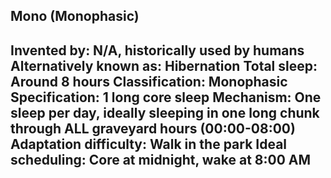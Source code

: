 Mono (Monophasic)
-----------------------------------------------
**Invented by**: N/A, historically used by humans
**Alternatively known as**: Hibernation
**Total sleep**: Around 8 hours
**Classification**: Monophasic
**Specification**: 1 long core sleep
**Mechanism**: One sleep per day, ideally sleeping in one long chunk through ALL graveyard hours (00:00-08:00)
**Adaptation difficulty**: Walk in the park
**Ideal scheduling**: Core at midnight, wake at 8:00 AM
-----------------------------------------------
